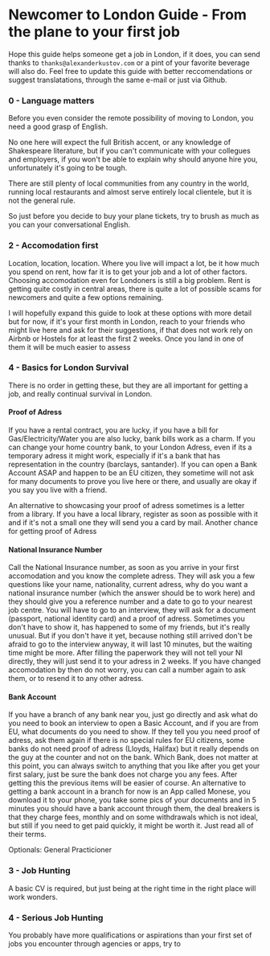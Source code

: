 # Newcomer to London Guide - From the plane to your first job

Hope this guide helps someone get a job in London, if it does, you can send thanks to `thanks@alexanderkustov.com` or a pint of your favorite beverage will also do. Feel free to update this guide with better reccomendations or suggest translatations, through the same e-mail or just via Github.

### 0 - Language matters
Before you even consider the remote possibility of moving to London, you need a good grasp of English.

No one here will expect the full British accent, or any knowledge of Shakespeare literature, but if you can't communicate with your collegues and employers, if you won't be able to explain why should anyone hire you, unfortunately it's going to be tough.

There are still plenty of local communities from any country in the world, running local restaurants and almost serve entirely local clientele, but it is not the general rule.

So just before you decide to buy your plane tickets, try to brush as much as you can your conversational English.

### 2 - Accomodation first
Location, location, location. Where you live will impact a lot, be it how much you spend on rent, how far it is to get your job and a lot of other factors. Choosing accomodation even for Londoners is still a big problem. Rent is getting quite costly in central areas, there is quite a lot of possible scams for newcomers and quite a few options remaining. 

I will hopefully expand this guide to look at these options with more detail but for now, if it's your first month in London, reach to your friends who might live here and ask for their suggestions, if that does not work rely on Airbnb or Hostels for at least the first 2 weeks. Once you land in one of them it will be much easier to assess 


### 4 - Basics for London Survival

There is no order in getting these, but they are all important for getting a job, and really continual survival in London.

#### Proof of Adress
If you have a rental contract, you are lucky, if you have a bill for Gas/Electricity/Water you are also lucky, bank bills work as a charm.
If you can change your home country bank, to your London Adress, even if its a temporary adress it might work, especially if it's a bank that has representation in the country (barclays, santander). If you can open a Bank Account ASAP and happen to be an EU citizen, they sometime will not ask for many documents to prove you live here or there, and usually are okay if you say you live with a friend.

An alternative to showcasing your proof of adress sometimes is a letter from a library. If you have a local library, register as soon as possible with it and if it's not a small one they will send you a card by mail. Another chance for getting proof of Adress


####  National Insurance Number
Call the National Insurance number, as soon as you arrive in your first accomodation and you know the complete adress. They will ask you a few questions like your name, nationality, current adress, why do you want a national insurance number (which the answer should be to work here) and they should give you a reference number and a date to go to your nearest job centre.
You will have to go to an interview, they will ask for a document (passport, national identity card) and a proof of adress. Sometimes you don't have to show it, has happened to some of my friends, but it's really unusual. But if you don't have it yet, because nothing still arrived don't be afraid to go to the interview anyway, it will last 10 minutes, but the waiting time might be more. After filling the paperwork they will not tell your NI directly, they will just send it to your adress in 2 weeks. If you have changed accomodation by then do not worry, you can call a number again to ask them, or to resend it to any other adress.

####  Bank Account
If you have a branch of any bank near you, just go directly and ask what do you need to book an interview to open a Basic Account, and if you are from EU, what documents do you need to show. If they tell you you need proof of adress, ask them again if there is no special rules for EU citizens, some banks do not need proof of adress (Lloyds, Halifax) but it really depends on the guy at the counter and not on the bank.
Which Bank, does not matter at this point, you can always switch to anything that you like after you get your first salary, just be sure the bank does not charge you any fees.
After getting this the previous items will be easier of course. 
An alternative to getting a bank account in a branch for now is an App called Monese, you download it to your phone, you take some pics of your documents and in 5 minutes you should have a bank account through them, the deal breakers is that they charge fees, monthly and on some withdrawals which is not ideal, but still if you need to get paid quickly, it might be worth it. Just read all of their terms.



Optionals: General Practicioner

### 3 - Job Hunting
A basic CV is required, but just being at the right time in the right place will work wonders.

### 4 - Serious Job Hunting
You probably have more qualifications or aspirations than your first set of jobs you encounter through agencies or apps, try to 
